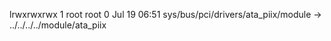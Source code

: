 lrwxrwxrwx 1 root root 0 Jul 19 06:51 sys/bus/pci/drivers/ata_piix/module -> ../../../../module/ata_piix
